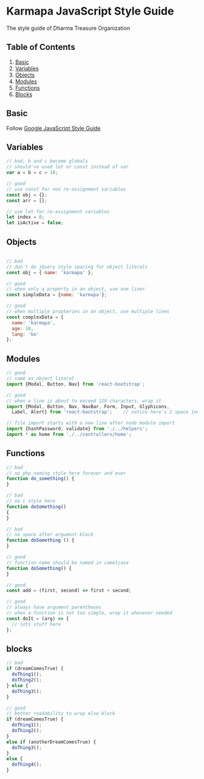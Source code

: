 # Karmapa JavaScript Style Guide
The style guide of Dharma Treasure Organization

## Table of Contents

  1. [Basic](#basic)
  2. [Variables](#variables)
  3. [Objects](#objects)
  4. [Modules](#modules)
  5. [Functions](#functions)
  6. [Blocks](#blocks)

## Basic
Follow [Google JavaScript Style Guide](https://google.github.io/styleguide/javascriptguide.xml)

## Variables

```javascript
// bad, b and c become globals
// should've used let or const instead of var
var a = b = c = 10;

// good
// use const for non re-assignment variables
const obj = {};
const arr = [];

// use let for re-assignment variables
let index = 0;
let isActive = false;
```

## Objects

```javascript

// bad
// don't do jQuery style spacing for object literals
const obj = { name: 'karmapa' };

// good
// when only a property in an object, use one liner
const simpleData = {name: 'karmapa'};

// good
// when multiple propteries in an object, use multiple lines
const complexData = {
  name: 'karmapa',
  age: 18,
  lang: 'bo'
};

```
## Modules

```javascript
// good
// same as object literal
import {Modal, Button, Nav} from 'react-bootstrap';

// good
// when a line is about to exceed 120 characters, wrap it
import {Modal, Button, Nav, NavBar, Form, Input, Glyphicons,
  Label, Alert} from 'react-bootstrap';    // notice here's 2 space indent at the second line

// file import starts with a new line after node module import
import {hashPassword, validate} from './../helpers';
import * as home from './../controllers/home';
```

## Functions

```javascript
// bad
// no php naming style here forever and ever
function do_something() {
}

// bad
// no c style here
function doSomething()
{
}

// bad
// no space after argument block
function doSomething () {
}

// good
// function name should be named in camelcase
function doSomething() {
}

// good
const add = (first, second) => first + second;

// good
// always have argument parentheses
// when a function is not too simple, wrap it whenever needed
const doIt = (arg) => {
  // lots stuff here
};
```

## blocks
```javascript
// bad
if (dreamComesTrue) {
  doThing1();
  doThing2();
} else {
  doThing3();
}

// good
// better readability to wrap else block
if (dreamComesTrue) {
  doThing1();
  doThing2();
}
else if (anotherDreamComesTrue) {
  doThing3();
}
else {
  doThing4();
}
```
